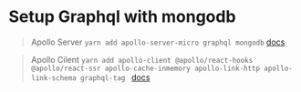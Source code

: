 # Setup Graphql with mongodb


> Apollo Server
`yarn add apollo-server-micro graphql mongodb`
[docs](https://grischuk.de/setting-up-graph-ql-api-with-mongo-db-and-apollo-server-for-a-next-js-app)

> Apollo Cilent
`yarn add apollo-client @apollo/react-hooks @apollo/react-ssr apollo-cache-inmemory apollo-link-http apollo-link-schema graphql-tag
`
[docs](https://grischuk.de/how-to-setup-apollo-client-in-order-to-perform-graph-ql-queries-with-next-js)


